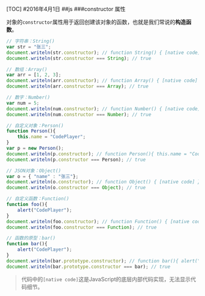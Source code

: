 [TOC]#2016年4月1日##js ###constructor 属性对象的`constructor`属性用于返回创建该对象的函数，也就是我们常说的**构造函数**。```js// 字符串：String()var str = "张三";document.writeln(str.constructor); // function String() { [native code] }document.writeln(str.constructor === String); // true// 数组：Array()var arr = [1, 2, 3];document.writeln(arr.constructor); // function Array() { [native code] }document.writeln(arr.constructor === Array); // true// 数字：Number()var num = 5;document.writeln(num.constructor); // function Number() { [native code] }document.writeln(num.constructor === Number); // true// 自定义对象：Person()function Person(){    this.name = "CodePlayer";}var p = new Person();document.writeln(p.constructor); // function Person(){ this.name = "CodePlayer"; }document.writeln(p.constructor === Person); // true// JSON对象：Object()var o = { "name" : "张三"};document.writeln(o.constructor); // function Object() { [native code] }document.writeln(o.constructor === Object); // true// 自定义函数：Function()function foo(){    alert("CodePlayer");}document.writeln(foo.constructor); // function Function() { [native code] }document.writeln(foo.constructor === Function); // true// 函数的原型：bar()function bar(){    alert("CodePlayer");}document.writeln(bar.prototype.constructor); // function bar(){ alert("CodePlayer"); }document.writeln(bar.prototype.constructor === bar); // true```>代码中的`[native code]`这是JavaScript的底层内部代码实现，无法显示代码细节。